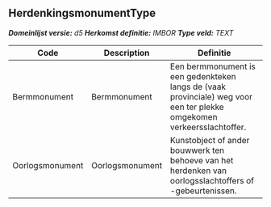 ﻿## HerdenkingsmonumentType

*__Domeinlijst versie:__ d5*
*__Herkomst definitie:__ IMBOR*
*__Type veld:__ TEXT*

|__Code__ |__Description__ |__Definitie__	|
|	---	|	---	|   ---	| 
| Bermmonument | Bermmonument | Een bermmonument is een gedenkteken langs de (vaak provinciale) weg voor een ter plekke omgekomen verkeersslachtoffer. |
| Oorlogsmonument | Oorlogsmonument | Kunstobject of ander bouwwerk ten behoeve van het herdenken van oorlogsslachtoffers of -gebeurtenissen. |

